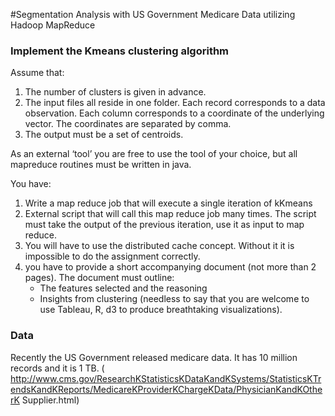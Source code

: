 #Segmentation Analysis with US Government Medicare Data utilizing Hadoop MapReduce

### Implement the Kmeans clustering algorithm 
Assume that: 
<br>
1)  The number of clusters is given in advance.  
2)  The input files all reside in one folder. Each record corresponds to a data observation. Each 
column corresponds to a coordinate of the underlying vector. The coordinates are separated by 
comma.  
3)  The output must be a set of centroids.  


As an external ‘tool’ you are free to use the tool of your choice, but all mapreduce routines must be  written in java. 

You have: 
<br>
1)  Write a map reduce job that will execute a single iteration of kKmeans 
2)  External script that will call this map reduce job many times. The script must take the output of 
the previous iteration, use it as input to map reduce.  
3)  You will have to use the distributed cache concept. Without it it is impossible to do the 
assignment correctly. 
4)  you have to provide a short accompanying document (not more than 2 pages). The document must  outline: 
    - The features selected and the reasoning 
    - Insights from clustering (needless to say that you are welcome to use Tableau, R, d3 to produce breathtaking visualizations).  
    
### Data
Recently the US Government released medicare data. It has 10  million records and it is 1 TB.
( http://www.cms.gov/ResearchKStatisticsKDataKandKSystems/StatisticsKTrendsKandKReports/MedicareKProviderKChargeKData/PhysicianKandKOtherK Supplier.html)


